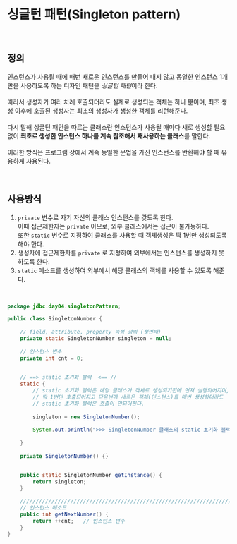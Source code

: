 # 싱글턴 패턴(Singleton pattern)
<br>

## 정의
인스턴스가 사용될 때에 매번 새로운 인스턴스를 만들어 내지 않고 동일한 인스턴스 1개만을 사용하도록 하는 디자인 패턴을 *싱글턴 패턴*이라 한다.<br>
<br>
따라서 생성자가 여러 차례 호출되더라도 실제로 생성되는 객체는 하나 뿐이며, 최초 생성 이후에 호출된 생성자는 최초의 생성자가 생성한 객체를 리턴해준다.<br>
<br>
다시 말해 싱글턴 패턴을 따르는 클래스란 인스턴스가 사용될 때마다 새로 생성할 필요 없이 **최초로 생성한 인스턴스 하나를 계속 참조해서 재사용하는 클래스**를 말한다.<br>
<br>
이러한 방식은 프로그램 상에서 계속 동일한 문법을 가진 인스턴스를 반환해야 할 때 유용하게 사용된다.

<br>

## 사용방식
1. `private` 변수로 자기 자신의 클래스 인스턴스를 갖도록 한다. <br> 이때 접근제한자는 `private` 이므로, 외부 클래스에서는 접근이 불가능하다. <br> 또한 `static` 변수로 지정하여 클래스를 사용할 때 객체생성은 딱 1번만 생성되도록 해야 한다.
2. 생성자에 접근제한자를 `private` 로 지정하여 외부에서는 인스턴스를 생성하지 못하도록 한다.
3. `static` 메소드를 생성하여 외부에서 해당 클래스의 객체를 사용할 수 있도록 해준다.

<br>

```java
package jdbc.day04.singletonPattern;

public class SingletonNumber {
	
	// field, attribute, property 속성 정의 (첫번째)
	private static SingletonNumber singleton = null;
	
	// 인스턴스 변수
	private int cnt = 0;
	

	// ==> static 초기화 블럭  <== //
	static {
	    // static 초기화 블럭은 해당 클래스가 객체로 생성되기전에 먼저 실행되어지며,
	    // 딱 1번만 호출되어지고 다음번에 새로운 객체(인스턴스)를 매번 생성하더라도
	    // static 초기화 블럭은 호출이 안되어진다.
		
		singleton = new SingletonNumber();
		
		System.out.println(">>> SingletonNumber 클래스의 static 초기화 블럭 호출됨. <<<");
	
	}
	
	private SingletonNumber() {}


	public static SingletonNumber getInstance() {
		return singleton;
	}
	
	///////////////////////////////////////////////////////////////////////////////
	// 인스턴스 메소드
	public int getNextNumber() {
		return ++cnt;	// 인스턴스 변수
	}
}
```

